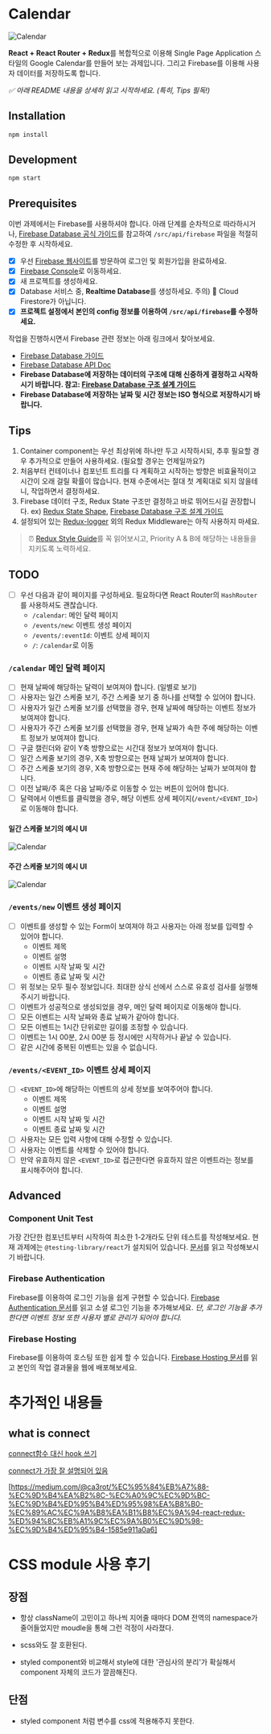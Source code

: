 # Calendar

![Calendar](/readme-assets/weekly_view.png)

**React + React Router + Redux**를 복합적으로 이용해 Single Page Application 스타일의 Google Calendar를 만들어 보는 과제입니다. 그리고 Firebase를 이용해 사용자 데이터를 저장하도록 합니다.

_✅ 아래 README 내용을 상세히 읽고 시작하세요. (특히, Tips 필독!)_

## Installation

```sh
npm install
```

## Development

```sh
npm start
```

## Prerequisites

이번 과제에서는 Firebase를 사용하셔야 합니다. 아래 단계를 순차적으로 따라하시거나, [Firebase Database 공식 가이드](https://firebase.google.com/docs/database/web/start)를 참고하여 `/src/api/firebase` 파일을 적절히 수정한 후 시작하세요.

- [x] 우선 [Firebase 웹사이트](https://firebase.google.com/)를 방문하여 로그인 및 회원가입을 완료하세요.
- [x] [Firebase Console](https://console.firebase.google.com)로 이동하세요.
- [x] 새 프로젝트를 생성하세요.
- [x] Database 서비스 중, **Realtime Database**를 생성하세요. 주의) 🚨 Cloud Firestore가 아닙니다.
- [x] **프로젝트 설정에서 본인의 config 정보를 이용하여 `/src/api/firebase`를 수정하세요.**

작업을 진행하시면서 Firebase 관련 정보는 아래 링크에서 찾아보세요.

- [Firebase Database 가이드](https://firebase.google.com/docs/database/web/start)
- [Firebase Database API Doc](https://firebase.google.com/docs/reference/js/firebase.database)
- **Firebase Database에 저장하는 데이터의 구조에 대해 신중하게 결정하고 시작하시기 바랍니다. 참고: [Firebase Database 구조 설계 가이드](https://firebase.google.com/docs/database/web/structure-data)**
- **Firebase Database에 저장하는 날짜 및 시간 정보는 ISO 형식으로 저장하시기 바랍니다.**

## Tips

1. Container component는 우선 최상위에 하나만 두고 시작하시되, 추후 필요할 경우 추가적으로 만들어 사용하세요. (필요할 경우는 언제일까요?)
2. 처음부터 컨테이너나 컴포넌트 트리를 다 계획하고 시작하는 방향은 비효율적이고 시간이 오래 걸릴 확률이 많습니다. 현재 수준에서는 절대 첫 계획대로 되지 않을테니, 작업하면서 결정하세요.
3. Firebase 데이터 구조, Redux State 구조만 결정하고 바로 뛰어드시길 권장합니다. ex) [Redux State Shape](https://redux.js.org/recipes/structuring-reducers/normalizing-state-shape), [Firebase Database 구조 설계 가이드](https://firebase.google.com/docs/database/web/structure-data)
4. 설정되어 있는 [Redux-logger](https://github.com/LogRocket/redux-logger) 외의 Redux Middleware는 아직 사용하지 마세요.

> ⏰ [Redux Style Guide](https://redux.js.org/style-guide/style-guide)를 꼭 읽어보시고, Priority A & B에 해당하는 내용들을 지키도록 노력하세요.

## TODO

- [ ] 우선 다음과 같이 페이지를 구성하세요. 필요하다면 React Router의 `HashRouter`를 사용하셔도 괜찮습니다.
  - `/calendar`: 메인 달력 페이지
  - `/events/new`: 이벤트 생성 페이지
  - `/events/:eventId`: 이벤트 상세 페이지
  - `/`: `/calendar`로 이동

### `/calendar` 메인 달력 페이지

- [ ] 현재 날짜에 해당하는 달력이 보여져야 합니다. (일별로 보기)
- [ ] 사용자는 일간 스케줄 보기, 주간 스케줄 보기 중 하나를 선택할 수 있어야 합니다.
- [ ] 사용자가 일간 스케줄 보기를 선택했을 경우, 현재 날짜에 해당하는 이벤트 정보가 보여져야 합니다.
- [ ] 사용자가 주간 스케줄 보기를 선택했을 경우, 현재 날짜가 속한 주에 해당하는 이벤트 정보가 보여져야 합니다.
- [ ] 구글 캘린더와 같이 Y축 방향으로는 시간대 정보가 보여져야 합니다.
- [ ] 일간 스케줄 보기의 경우, X축 방향으로는 현재 날짜가 보여져야 합니다.
- [ ] 주간 스케줄 보기의 경우, X축 방향으로는 현재 주에 해당하는 날짜가 보여져야 합니다.
- [ ] 이전 날짜/주 혹은 다음 날짜/주로 이동할 수 있는 버튼이 있어야 합니다.
- [ ] 달력에서 이벤트를 클릭했을 경우, 해당 이벤트 상세 페이지(`/event/<EVENT_ID>`)로 이동해야 합니다.

#### 일간 스케줄 보기의 예시 UI

![Calendar](/readme-assets/daily_view.png)

#### 주간 스케줄 보기의 예시 UI

![Calendar](/readme-assets/weekly_view.png)

### `/events/new` 이벤트 생성 페이지

- [ ] 이벤트를 생성할 수 있는 Form이 보여져야 하고 사용자는 아래 정보를 입력할 수 있어야 합니다.
  - 이벤트 제목
  - 이벤트 설명
  - 이벤트 시작 날짜 및 시간
  - 이벤트 종료 날짜 및 시간
- [ ] 위 정보는 모두 필수 정보입니다. 최대한 상식 선에서 스스로 유효성 검사를 실행해 주시기 바랍니다.
- [ ] 이벤트가 성공적으로 생성되었을 경우, 메인 달력 페이지로 이동해야 합니다.
- [ ] 모든 이벤트는 시작 날짜와 종료 날짜가 같아야 합니다.
- [ ] 모든 이벤트는 1시간 단위로만 길이를 조정할 수 있습니다.
- [ ] 이벤트는 1시 00분, 2시 00분 등 정시에만 시작하거나 끝날 수 있습니다.
- [ ] 같은 시간에 중복된 이벤트는 있을 수 없습니다.

### `/events/<EVENT_ID>` 이벤트 상세 페이지

- [ ] `<EVENT_ID>`에 해당하는 이벤트의 상세 정보를 보여주어야 합니다.
  - 이벤트 제목
  - 이벤트 설명
  - 이벤트 시작 날짜 및 시간
  - 이벤트 종료 날짜 및 시간
- [ ] 사용자는 모든 입력 사항에 대해 수정할 수 있습니다.
- [ ] 사용자는 이벤트를 삭제할 수 있어야 합니다.
- [ ] 만약 유효하지 않은 `<EVENT_ID>`로 접근한다면 유효하지 않은 이벤트라는 정보를 표시해주어야 합니다.

## Advanced

### Component Unit Test

가장 간단한 컴포넌트부터 시작하여 최소한 1-2개라도 단위 테스트를 작성해보세요. 현재 과제에는 `@testing-library/react`가 설치되어 있습니다. [문서](https://testing-library.com/docs/react-testing-library/example-intro)를 읽고 작성해보시기 바랍니다.

### Firebase Authentication

Firebase를 이용하여 로그인 기능을 쉽게 구현할 수 있습니다. [Firebase Authentication 문서](https://firebase.google.com/docs/auth/web/start)를 읽고 소셜 로그인 기능을 추가해보세요. _단, 로그인 기능을 추가한다면 이벤트 정보 또한 사용자 별로 관리가 되어야 합니다._

### Firebase Hosting

Firebase를 이용하여 호스팅 또한 쉽게 할 수 있습니다. [Firebase Hosting 문서](https://firebase.google.com/docs/hosting)를 읽고 본인의 작업 결과물을 웹에 배포해보세요.

# 추가적인 내용들

## what is connect

[connect함수 대신 hook 쓰기](https://velog.io/@kim6515516/useSelector%EC%83%81%ED%83%9C%EC%A1%B0%ED%9A%8C-useDispatch%EC%95%A1%EC%85%98-%EB%94%94%EC%8A%A4%ED%8C%A8%EC%B9%98)

[connect가 가장 잘 설명되어 있음](https://react.vlpt.us/redux/09-connect.html)

[https://medium.com/@ca3rot/%EC%95%84%EB%A7%88-%EC%9D%B4%EA%B2%8C-%EC%A0%9C%EC%9D%BC-%EC%9D%B4%ED%95%B4%ED%95%98%EA%B8%B0-%EC%89%AC%EC%9A%B8%EA%B1%B8%EC%9A%94-react-redux-%ED%94%8C%EB%A1%9C%EC%9A%B0%EC%9D%98-%EC%9D%B4%ED%95%B4-1585e911a0a6]

# CSS module 사용 후기

## 장점

- 항상 className이 고민이고 하나씩 지어줄 때마다 DOM 전역의 namespace가 줄어들었지만 moudle을 통해 그런 걱정이 사라졌다.

- scss와도 잘 호환된다.

- styled component와 비교해서 style에 대한 '관심사의 분리'가 확실해서 component 자체의 코드가 깔끔해진다.

## 단점

- styled component 처럼 변수를 css에 적용해주지 못한다.
